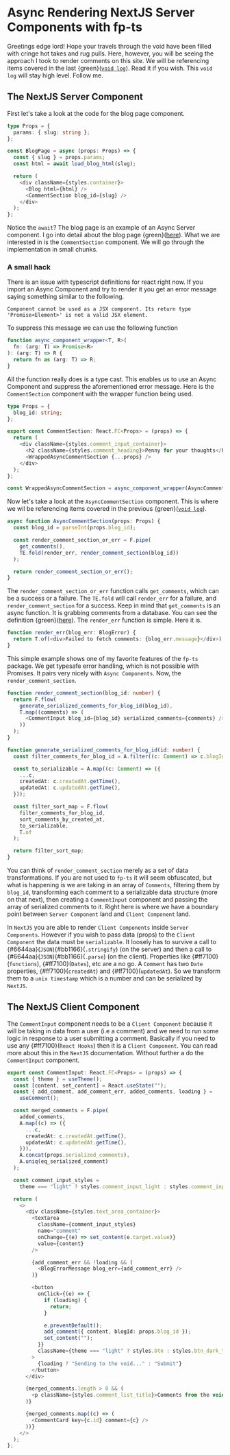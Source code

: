 # Async Rendering NextJS Server Components with fp-ts

Greetings edge lord!  Hope your travels through the void have been filled with cringe hot takes and rug pulls.  Here, however, you will be seeing the approach I took to render comments on this site.  We will be referencing items covered in the last {green}([`void log`](/blog/3)).  Read it if you wish.  This `void log` will stay high level.  Follow me.

## The NextJS Server Component

First let's take a look at the code for the blog page component.

```typescript
type Props = {
  params: { slug: string };
};

const BlogPage = async (props: Props) => {
  const { slug } = props.params;
  const html = await load_blog_html(slug);

  return (
    <div className={styles.container}>
      <Blog html={html} />
      <CommentSection blog_id={slug} />
    </div>
  );
};
```

Notice the `await`?  The blog page is an example of an Async Server component.  I go into detail about the blog page {green}([here](/blog/2)).  What we are interested in is the `CommentSection` component.  We will go through the implementation in small chunks.  

### A small hack

There is an issue with typescript definitions for react right now.  If you import an Async Component and try to render it you get an error message saying something similar to the following.

```
Component cannot be used as a JSX component. Its return type 'Promise<Element>' is not a valid JSX element.
```

To suppress this message we can use the following function 

```typescript
function async_component_wrapper<T, R>(
  fn: (arg: T) => Promise<R>
): (arg: T) => R {
  return fn as (arg: T) => R;
}
```

All the function really does is a type cast.  This enables us to use an Async Component and suppress the aforementioned error message.  Here is the `CommentSection` component with the wrapper function being used. 

```typescript
type Props = {
  blog_id: string;
};

export const CommentSection: React.FC<Props> = (props) => {
  return (
    <div className={styles.comment_input_container}>
      <h2 className={styles.comment_heading}>Penny for your thoughts</h2>
      <WrappedAsyncCommentSection {...props} />
    </div>
  );
};

const WrappedAsyncCommentSection = async_component_wrapper(AsyncCommentSection);
```

Now let's take a look at the `AsyncCommentSection` component.  This is where we wil be referencing items covered in the previous {green}([`void log`](/blog/3)).

```typescript
async function AsyncCommentSection(props: Props) {
  const blog_id = parseInt(props.blog_id);

  const render_comment_section_or_err = F.pipe(
    get_comments(),
    TE.fold(render_err, render_comment_section(blog_id))
  );

  return render_comment_section_or_err();
}
```

The `render_comment_section_or_err` function calls `get_comments`, which can be a success or a failure.  The `TE.fold` will call `render_err` for a failure, and `render_comment_section` for a success. Keep in mind that `get_comments` is an async function.  It is grabbing comments from a database.  You can see the definition {green}([here](/blog/3#get-comments)).  The `render_err` function is simple.  Here it is.  

```typescript
function render_err(blog_err: BlogError) {
  return T.of(<div>Failed to fetch comments: {blog_err.message}</div>);
}
```

This simple example shows one of my favorite features of the `fp-ts` package.  We get typesafe error handling, which is not possible with Promises.  It pairs very nicely with `Async Components`.  Now, the `render_comment_section`.

```typescript
function render_comment_section(blog_id: number) {
  return F.flow(
    generate_serialized_comments_for_blog_id(blog_id),
    T.map((comments) => (
      <CommentInput blog_id={blog_id} serialized_comments={comments} />
    ))
  );
}

function generate_serialized_comments_for_blog_id(id: number) {
  const filter_comments_for_blog_id = A.filter((c: Comment) => c.blogId === id);

  const to_serializable = A.map((c: Comment) => ({
    ...c,
    createdAt: c.createdAt.getTime(),
    updatedAt: c.updatedAt.getTime(),
  }));

  const filter_sort_map = F.flow(
    filter_comments_for_blog_id,
    sort_comments_by_created_at,
    to_serializable,
    T.of
  );

  return filter_sort_map;
}
```

You can think of `render_comment_section` merely as a set of data transformations.  If you are not used to `fp-ts` it will seem obfuscated, but what is happening is we are taking in an array of `Comments`, filtering them by `blog_id`, transforming each comment to a serializable data structure (more on that next), then creating a `CommentInput` component and passing the array of serialized comments to it.  Right here is where we have a boundary point between `Server Component` land and `Client Component` land.  

In `NextJS` you are able to render `Client Components` inside `Server Components`.  However if you wish to pass data (props) to the `Client Component` the data must be `serializable`.  It loosely has to survive a call to {#6644aa}(`JSON`){#bb1166}(`.stringify`) (on the server) and then a call to {#6644aa}(`JSON`){#bb1166}(`.parse`) (on the client).  Properties like {#ff7100}(`functions`), {#ff7100}(`Dates`), etc are a no go.  A `Comment` has two `Date` properties, {#ff7100}(`createdAt`) and {#ff7100}(`updatedAt`).  So we transform them to a `unix timestamp` which is a number and can be serialized by `NextJS`.

## The NextJS Client Component

The `CommentInput` component needs to be a `Client Component` because it will be taking in data from a user (i.e a comment) and we need to run some logic in response to a user submitting a comment.  Basically if you need to use any {#ff7100}(`React Hooks`) then it is a `Client Component`.  You can read more about this in the `NextJS` documentation.  Without further a do the `CommentInput` component.

```typescript
export const CommentInput: React.FC<Props> = (props) => {
  const { theme } = useTheme();
  const [content, set_content] = React.useState("");
  const { add_comment, add_comment_err, added_comments, loading } =
    useComment();

  const merged_comments = F.pipe(
    added_comments,
    A.map((c) => ({
      ...c,
      createdAt: c.createdAt.getTime(),
      updatedAt: c.updatedAt.getTime(),
    })),
    A.concat(props.serialized_comments),
    A.uniq(eq_serialized_comment)
  );

  const comment_input_styles =
    theme === "light" ? styles.comment_input_light : styles.comment_input_dark;

  return (
    <>
      <div className={styles.text_area_container}>
        <textarea
          className={comment_input_styles}
          name="comment"
          onChange={(e) => set_content(e.target.value)}
          value={content}
        />

        {add_comment_err && !loading && (
          <BlogErrorMessage blog_err={add_comment_err} />
        )}

        <button
          onClick={(e) => {
            if (loading) {
              return;
            }

            e.preventDefault();
            add_comment({ content, blogId: props.blog_id });
            set_content("");
          }}
          className={theme === "light" ? styles.btn : styles.btn_dark_theme}
        >
          {loading ? "Sending to the void..." : "Submit"}
        </button>
      </div>

      {merged_comments.length > 0 && (
        <p className={styles.comment_list_title}>Comments from the void</p>
      )}

      {merged_comments.map((c) => (
        <CommentCard key={c.id} comment={c} />
      ))}
    </>
  );
};
```
